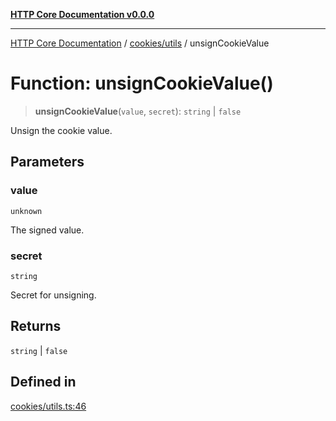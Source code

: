 [**HTTP Core Documentation v0.0.0**](../../../README.md)

***

[HTTP Core Documentation](../../../modules.md) / [cookies/utils](../README.md) / unsignCookieValue

# Function: unsignCookieValue()

> **unsignCookieValue**(`value`, `secret`): `string` \| `false`

Unsign the cookie value.

## Parameters

### value

`unknown`

The signed value.

### secret

`string`

Secret for unsigning.

## Returns

`string` \| `false`

## Defined in

[cookies/utils.ts:46](https://github.com/stonemjs/http-core/blob/a162480c16327760396238c341daab61793d5440/src/cookies/utils.ts#L46)
